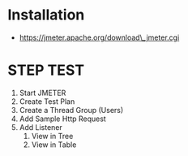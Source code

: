 # Installation

* https://jmeter.apache.org/download\_jmeter.cgi

# STEP TEST

1. Start JMETER
2. Create Test Plan
3. Create a Thread Group \(Users\)
4. Add Sample Http Request 
5. Add Listener
   1. View in Tree
   2. View in Table



